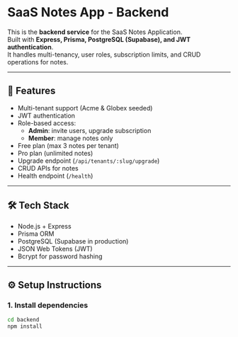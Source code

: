 # SaaS Notes App - Backend

This is the **backend service** for the SaaS Notes Application.  
Built with **Express, Prisma, PostgreSQL (Supabase), and JWT authentication**.  
It handles multi-tenancy, user roles, subscription limits, and CRUD operations for notes.

---

## 🚀 Features
- Multi-tenant support (Acme & Globex seeded)
- JWT authentication
- Role-based access:  
  - **Admin**: invite users, upgrade subscription  
  - **Member**: manage notes only
- Free plan (max 3 notes per tenant)
- Pro plan (unlimited notes)
- Upgrade endpoint (`/api/tenants/:slug/upgrade`)
- CRUD APIs for notes
- Health endpoint (`/health`)

---

## 🛠️ Tech Stack
- Node.js + Express
- Prisma ORM
- PostgreSQL (Supabase in production)
- JSON Web Tokens (JWT)
- Bcrypt for password hashing

---

## ⚙️ Setup Instructions

### 1. Install dependencies
```bash
cd backend
npm install
